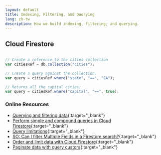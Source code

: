 ```yaml
---
layout: default
title: Indexing, Filtering, and Querying
lang: zh-tw
description: How we build indexing, filtering, and querying.
---
```


## Cloud Firestore

```javascript

// Create a reference to the cities collection
var citiesRef = db.collection("cities");

// Create a query against the collection.
var query = citiesRef.where("state", "==", "CA");

// Returns all the capital cities:
var query = citiesRef.where("capital", "==", true);
```

### Online Resources

* [Querying and filtering data](https://cloud.google.com/firestore/docs/query-data/queries){:target="_blank"}
* [Perform simple and compound queries in Cloud Firestore](https://firebase.google.com/docs/firestore/query-data/queries){:target="_blank"}
* [Query limitations](https://firebase.google.com/docs/firestore/query-data/queries#query_limitations){:target="_blank"}
* [SO: Can I filter Multiple Fields in a Firestore search?](https://stackoverflow.com/questions/52277456/can-i-filter-multiple-fields-in-a-firestore-search){:target="_blank"}
* [Order and limit data with Cloud Firestore](https://firebase.google.com/docs/firestore/query-data/order-limit-data){:target="_blank"}
* [Paginate data with query custors](https://firebase.google.com/docs/firestore/query-data/query-cursors){:target="_blank"}